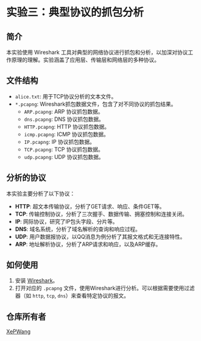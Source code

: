 # 实验三：典型协议的抓包分析

## 简介

本实验使用 Wireshark 工具对典型的网络协议进行抓包和分析，以加深对协议工作原理的理解。实验涵盖了应用层、传输层和网络层的多种协议。

## 文件结构

- `alice.txt`: 用于TCP协议分析的文本文件。
- `*.pcapng`: Wireshark抓包数据文件，包含了对不同协议的抓包结果。
  - `ARP.pcapng`: ARP 协议抓包数据。
  - `dns.pcapng`: DNS 协议抓包数据。
  - `HTTP.pcapng`: HTTP 协议抓包数据。
  - `icmp.pcapng`: ICMP 协议抓包数据。
  - `IP.pcapng`: IP 协议抓包数据。
  - `TCP.pcapng`: TCP 协议抓包数据。
  - `udp.pcapng`: UDP 协议抓包数据。

## 分析的协议

本实验主要分析了以下协议：

- **HTTP**: 超文本传输协议，分析了GET请求、响应、条件GET等。
- **TCP**: 传输控制协议，分析了三次握手、数据传输、拥塞控制和连接关闭。
- **IP**: 网际协议，研究了IP包头字段、分片等。
- **DNS**: 域名系统，分析了域名解析的查询和响应过程。
- **UDP**: 用户数据报协议，以QQ消息为例分析了其报文格式和无连接特性。
- **ARP**: 地址解析协议，分析了ARP请求和响应，以及ARP缓存。

## 如何使用

1. 安装 [Wireshark](https://www.wireshark.org/)。
2. 打开对应的 `.pcapng` 文件，使用Wireshark进行分析。可以根据需要使用过滤器（如 `http`, `tcp`, `dns`）来查看特定协议的报文。

## 仓库所有者

[XePWang](https://github.com/XePWang)
